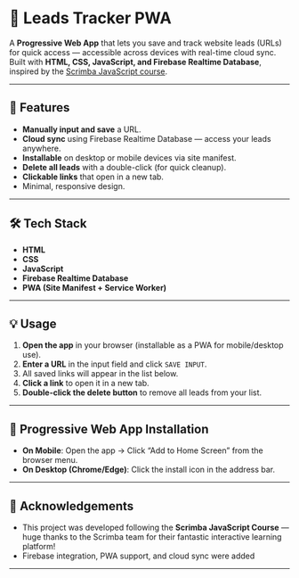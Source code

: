 # 📌 Leads Tracker PWA

A **Progressive Web App** that lets you save and track website leads (URLs) for quick access — accessible across devices with real-time cloud sync.  
Built with **HTML, CSS, JavaScript, and Firebase Realtime Database**, inspired by the [Scrimba JavaScript course](https://scrimba.com).

---

## 🚀 Features

- **Manually input and save** a URL.
- **Cloud sync** using Firebase Realtime Database — access your leads anywhere.
- **Installable** on desktop or mobile devices via site manifest.
- **Delete all leads** with a double-click (for quick cleanup).
- **Clickable links** that open in a new tab.
- Minimal, responsive design.

---

## 🛠️ Tech Stack

- **HTML**
- **CSS**
- **JavaScript**
- **Firebase Realtime Database**
- **PWA (Site Manifest + Service Worker)**

---

## 💡 Usage

1. **Open the app** in your browser (installable as a PWA for mobile/desktop use).
2. **Enter a URL** in the input field and click `SAVE INPUT`.
3. All saved links will appear in the list below.
4. **Click a link** to open it in a new tab.
5. **Double-click the delete button** to remove all leads from your list.

---

## 📲 Progressive Web App Installation

- **On Mobile**: Open the app → Click “Add to Home Screen” from the browser menu.
- **On Desktop (Chrome/Edge)**: Click the install icon in the address bar.


---

## 🙏 Acknowledgements

- This project was developed following the **Scrimba JavaScript Course** — huge thanks to the Scrimba team for their fantastic interactive learning platform!
- Firebase integration, PWA support, and cloud sync were added 

---
